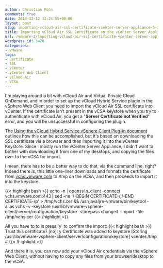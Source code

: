 ```yaml
---
author: Christian Mohn
comments: true
date: 2014-12-12 12:24:55+00:00
layout: post
slug: importing-vcloud-air-ssl-certificate-vcenter-server-appliance-5-x
title: Importing vCloud Air SSL Certificate on the vCenter Server Appliance 5.x
url: /vmware-2/importing-vcloud-air-ssl-certificate-vcenter-server-appliance-5-x/
wordpress_id: 3470
categories:
- VMware
tags:
- Certificate
- SSL
- vCenter
- vCenter Web Client
- vCloud Air
- VCSA
---
```


I'm playing around a bit with vCloud Air and Virtual Private Cloud OnDemand, and in order to set up the vCloud Hybrid Service plugin in the vSphere Web Client you need to import the vCloud Air SSL certificate into vCenter. If the certificate isn't present in the vCSA keystore when you try to authenticate with vCloud Air, you get a "**Server Certificate not Verified**" error, and you will be unsuccessful in configuring the plugin.
<!--more-->

The [Using the vCloud Hybrid Service vSphere Client Plug-in document](http://pubs.vmware.com/vchsplugin-10/topic/com.vmware.ICbase/PDF/vchs_plugin_using.pdf) outlines how this can be accomplished, but it's based on downloading the SSL certificate via a browser and then importing it into the vCenter Keystore. Since I mostly run the vCenter Server Appliance, I didn't want to bother with downloading it from one of my desktops, and copying the files over to the vCSA for import.

I mean, there has to be a better way to do that, via the command line, right? Indeed there is, this little one-liner downloads and formats the certificate from [vchs.vmware.com](http://vchs.vmware.com) to /tmp on the vCSA, and then proceeds to import it into the keystore.



{{< highlight bash >}}
echo -n | openssl s_client -connect vchs.vmware.com:443 | sed -ne '/-BEGIN CERTIFICATE-/,/-END CERTIFICATE-/p' > /tmp/vchs.cer && /usr/java/jre-vmware/bin/keytool -alias vchs -v -keystore /usr/lib/vmware-vsphere-client/server/configuration/keystore -storepass changeit -import -file /tmp/vchs.cer
{{< /highlight >}}

All you have to to is press 'y' to confirm the import:
{{< highlight bash >}}
Trust this certificate? [no]: y
Certificate was added to keystore
[Storing /usr/lib/vmware-vsphere-client/server/configuration/keystore]
vcenter:/tmp #
{{< /highlight >}}

And there it is, you can now add your vCloud Air credentials via the vSphere Web Client, without having to copy any files from your browser/desktop to the vCSA.
